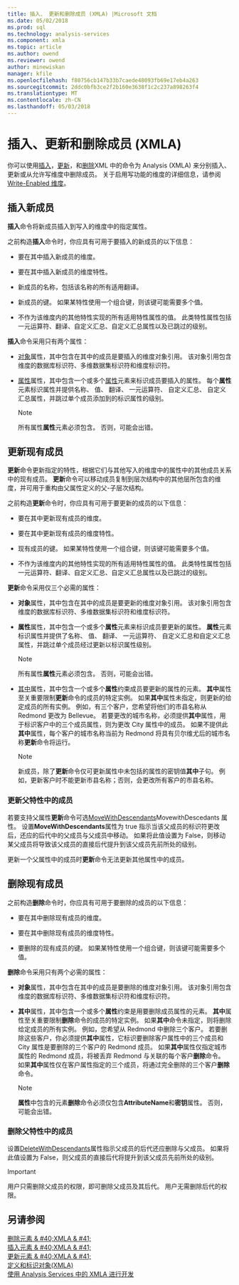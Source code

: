 ```yaml
---
title: 插入、 更新和删除成员 (XMLA) |Microsoft 文档
ms.date: 05/02/2018
ms.prod: sql
ms.technology: analysis-services
ms.component: xmla
ms.topic: article
ms.author: owend
ms.reviewer: owend
author: minewiskan
manager: kfile
ms.openlocfilehash: f80756cb147b33b7caede48093fb69e17eb4a263
ms.sourcegitcommit: 2ddc0bfb3ce2f2b160e3638f1c2c237a898263f4
ms.translationtype: MT
ms.contentlocale: zh-CN
ms.lasthandoff: 05/03/2018
---
```

# <a name="inserting-updating-and-dropping-members-xmla"></a>插入、更新和删除成员 (XMLA)
  你可以使用[插入](../../analysis-services/xmla/xml-elements-commands/insert-element-xmla.md)，[更新](../../analysis-services/xmla/xml-elements-commands/update-element-xmla.md)，和[删除](../../analysis-services/xmla/xml-elements-commands/drop-element-xmla.md)XML 中的命令为 Analysis (XMLA) 来分别插入、 更新或从允许写维度中删除成员。 关于启用写功能的维度的详细信息，请参阅[Write-Enabled 维度](../../analysis-services/multidimensional-models-olap-logical-dimension-objects/write-enabled-dimensions.md)。  
  
## <a name="inserting-new-members"></a>插入新成员  
 **插入**命令将新成员插入到写入的维度中的指定属性。  
  
 之前构造**插入**命令时，你应具有可用于要插入的新成员的以下信息：  
  
-   要在其中插入新成员的维度。  
  
-   要在其中插入新成员的维度特性。  
  
-   新成员的名称，包括该名称的所有适用翻译。  
  
-   新成员的键。 如果某特性使用一个组合键，则该键可能需要多个值。  
  
-   不作为该维度内的其他特性实现的所有适用特性属性的值。 此类特性属性包括一元运算符、翻译、自定义汇总、自定义汇总属性以及已跳过的级别。  
  
 **插入**命令采用只有两个属性：  
  
-   [对象](../../analysis-services/xmla/xml-elements-properties/object-element-xmla.md)属性，其中包含在其中的成员是要插入的维度对象引用。 该对象引用包含维度的数据库标识符、多维数据集标识符和维度标识符。  
  
-   [属性](../../analysis-services/xmla/xml-elements-properties/attributes-element-xmla.md)属性，其中包含一个或多个[属性](../../analysis-services/xmla/xml-elements-properties/attribute-element-xmla.md)元素来标识成员要插入的属性。 每个**属性**元素标识属性并提供名称、 值、 翻译、 一元运算符、 自定义汇总、 自定义汇总属性，并跳过单个成员添加到的标识属性的级别。  
  
    > [!NOTE]  
    >  所有属性**属性**元素必须包含。 否则，可能会出错。  
  
## <a name="updating-existing-members"></a>更新现有成员  
 **更新**命令更新指定的特性，根据它们与其他写入的维度中的属性中的其他成员关系中的现有成员。 **更新**命令可以移动成员复制到层次结构中的其他层所包含的维度，并可用于重构由父属性定义的父-子层次结构。  
  
 之前构造**更新**命令时，你应具有可用于要更新的成员的以下信息：  
  
-   要在其中更新现有成员的维度。  
  
-   要在其中更新现有成员的维度特性。  
  
-   现有成员的键。 如果某特性使用一个组合键，则该键可能需要多个值。  
  
-   不作为该维度内的其他特性实现的所有适用特性属性的值。 此类特性属性包括一元运算符、翻译、自定义汇总、自定义汇总属性以及已跳过的级别。  
  
 **更新**命令采用仅三个必需的属性：  
  
-   **对象**属性，其中包含在其中的成员是要更新的维度对象引用。 该对象引用包含维度的数据库标识符、多维数据集标识符和维度标识符。  
  
-   **属性**属性，其中包含一个或多个**属性**元素来标识成员要更新的属性。 **属性**元素标识属性并提供了名称、 值、 翻译、 一元运算符、 自定义汇总和自定义汇总属性，并跳过单个成员经过更新以标识属性级别。  
  
    > [!NOTE]  
    >  所有属性**属性**元素必须包含。 否则，可能会出错。  
  
-   [其中](../../analysis-services/xmla/xml-elements-properties/where-element-xmla.md)属性，其中包含一个或多个**属性**约束成员要更新的属性的元素。 **其中**属性至关重要限制**更新**命令的成员的特定实例。 如果**其中**属性未指定，则更新的给定成员的所有实例。 例如，有三个客户，您希望将他们的市县名称从 Redmond 更改为 Bellevue。 若要更改的城市名称，必须提供**其中**属性，用于标识客户中的三个成员属性，则为更改 City 属性中的成员。 如果不提供此**其中**属性，每个客户的城市名称当前为 Redmond 将具有贝尔维尤后的城市名称**更新**命令将运行。  
  
    > [!NOTE]  
    >  新成员，除了**更新**命令仅可更新属性中未包括的属性的密钥值**其中**子句。 例如，更新客户时不能更新市县名称；否则，会更改所有客户的市县名称。  
  
### <a name="updating-members-in-parent-attributes"></a>更新父特性中的成员  
 若要支持父属性**更新**命令可选[MoveWithDescendants](../../analysis-services/xmla/xml-elements-properties/movewithdescendants-element-xmla.md)MovewithDescedants 属性。 设置**MoveWithDescendants**属性为 true 指示当该父成员的标识符更改后，还应的后代中的父成员与父成员中移动。 如果将此值设置为 False，则移动某父成员将导致该父成员的直接后代提升到该父成员先前所处的级别。  
  
 更新一个父属性中的成员时**更新**命令无法更新其他属性中的成员。  
  
## <a name="dropping-existing-members"></a>删除现有成员  
 之前构造**删除**命令时，你应具有可用于要删除的成员的以下信息：  
  
-   要在其中删除现有成员的维度。  
  
-   要在其中删除现有成员的维度特性。  
  
-   要删除的现有成员的键。 如果某特性使用一个组合键，则该键可能需要多个值。  
  
 **删除**命令采用只有两个必需的属性：  
  
-   **对象**属性，其中包含在其中的成员是要删除的维度对象引用。 该对象引用包含维度的数据库标识符、多维数据集标识符和维度标识符。  
  
-   **其中**属性，其中包含一个或多个**属性**约束是用要删除成员属性的元素。 **其中**属性至关重要限制**删除**命令的成员的特定实例。 如果**其中**命令未指定，则将删除给定成员的所有实例。 例如，您希望从 Redmond 中删除三个客户。 若要删除这些客户，你必须提供**其中**属性，它标识要删除客户属性中的三个成员和 City 属性是要删除的三个客户的 Redmond 成员。 如果**其中**属性仅指定城市属性的 Redmond 成员，将被丢弃 Redmond 与关联的每个客户**删除**命令。 如果**其中**属性仅在客户属性指定的三个成员，将通过完全删除的三个客户**删除**命令。  
  
    > [!NOTE]  
    >  **属性**中包含的元素**删除**命令必须仅包含**AttributeName**和**密钥**属性。 否则，可能会出错。  
  
### <a name="dropping-members-in-parent-attributes"></a>删除父特性中的成员  
 设置[DeleteWithDescendants](../../analysis-services/xmla/xml-elements-properties/deletewithdescendants-element-xmla.md)属性指示父成员的后代还应删除与父成员。 如果将此值设置为 False，则父成员的直接后代将提升到该父成员先前所处的级别。  
  
> [!IMPORTANT]  
>  用户只需删除父成员的权限，即可删除父成员及其后代。 用户无需删除后代的权限。  
  
## <a name="see-also"></a>另请参阅  
 [删除元素 & #40;XMLA & #41;](../../analysis-services/xmla/xml-elements-commands/drop-element-xmla.md)   
 [插入元素 & #40;XMLA & #41;](../../analysis-services/xmla/xml-elements-commands/insert-element-xmla.md)   
 [更新元素 & #40;XMLA & #41;](../../analysis-services/xmla/xml-elements-commands/update-element-xmla.md)   
 [定义和标识对象&#40;XMLA&#41;](../../analysis-services/multidimensional-models-scripting-language-assl-xmla/defining-and-identifying-objects-xmla.md)   
 [使用 Analysis Services 中的 XMLA 进行开发](../../analysis-services/multidimensional-models-scripting-language-assl-xmla/developing-with-xmla-in-analysis-services.md)  
  
  

